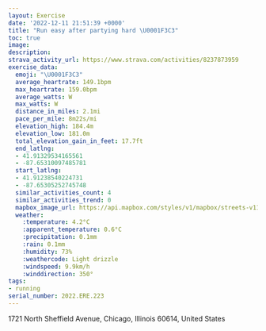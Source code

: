 ```yaml
---
layout: Exercise
date: '2022-12-11 21:51:39 +0000'
title: "Run easy after partying hard \U0001F3C3"
toc: true
image:
description:
strava_activity_url: https://www.strava.com/activities/8237873959
exercise_data:
  emoji: "\U0001F3C3"
  average_heartrate: 149.1bpm
  max_heartrate: 159.0bpm
  average_watts: W
  max_watts: W
  distance_in_miles: 2.1mi
  pace_per_mile: 8m22s/mi
  elevation_high: 184.4m
  elevation_low: 181.0m
  total_elevation_gain_in_feet: 17.7ft
  end_latlng:
  - 41.91329534165561
  - -87.65310097485781
  start_latlng:
  - 41.91238540224731
  - -87.65305252745748
  similar_activities_count: 4
  similar_activities_trend: 0
  mapbox_image_url: https://api.mapbox.com/styles/v1/mapbox/streets-v11/static/path-5+787af2-1.0(mmy~Flw~uO%7BCFs%40B_KBsFFgJNgEBMECSBiDDMFERApm%40q%40%60%40EFEDMGaFAQIGgCJuKNwCH%7BB%40C%40%40DDJD%40xA%40~DKrTSTHFJENc%40h%40),pin-s-s+e5b22e(-87.65319,41.91463),pin-s-f+89ae00(-87.65124000000004,41.91315)/auto/800x800?access_token=pk.eyJ1Ijoiam9zaGJlY2ttYW4iLCJhIjoiY205eWR2aDd1MWZ6djJrbXc4a3M0bWZleiJ9.XiG9OWkNcZk2QzjJbxLB4A
  weather:
    :temperature: 4.2°C
    :apparent_temperature: 0.6°C
    :precipitation: 0.1mm
    :rain: 0.1mm
    :humidity: 73%
    :weathercode: Light drizzle
    :windspeed: 9.9km/h
    :winddirection: 350°
tags:
- running
serial_number: 2022.ERE.223
---
```

1721 North Sheffield Avenue, Chicago, Illinois 60614, United States
